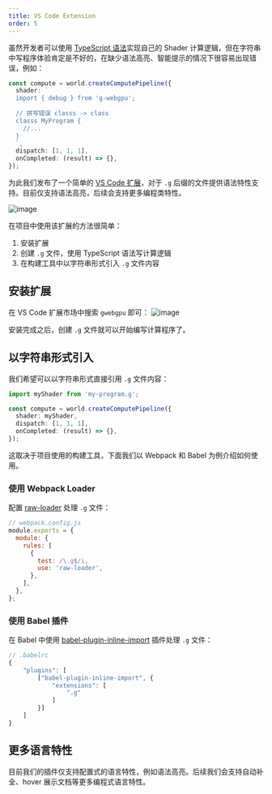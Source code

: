 ```yaml
---
title: VS Code Extension
order: 5
---
```


虽然开发者可以使用 [TypeScript 语法](/zh/docs/api/syntax)实现自己的 Shader 计算逻辑，但在字符串中写程序体验肯定是不好的，在缺少语法高亮、智能提示的情况下很容易出现错误，例如：

```typescript
const compute = world.createComputePipeline({
  shader: `
  import { debug } from 'g-webgpu';
  
  // 拼写错误 classs -> class
  classs MyProgram {
    //...
  }
  `,
  dispatch: [1, 1, 1],
  onCompleted: (result) => {},
});
```

为此我们发布了一个简单的 [VS Code 扩展](https://marketplace.visualstudio.com/items?itemName=xiaoiver-antfin.vscode-gwebgpu)，对于 `.g` 后缀的文件提供语法特性支持。目前仅支持语法高亮，后续会支持更多编程类特性。

![image](https://user-images.githubusercontent.com/3608471/84572140-ab782c00-adca-11ea-9e17-3e8b6815c742.png)

在项目中使用该扩展的方法很简单：

1. 安装扩展
2. 创建 `.g` 文件，使用 TypeScript 语法写计算逻辑
3. 在构建工具中以字符串形式引入 `.g` 文件内容

## 安装扩展

在 VS Code 扩展市场中搜索 `gwebgpu` 即可：
![image](https://user-images.githubusercontent.com/3608471/84572053-137a4280-adca-11ea-8a35-6185492e45d0.png)

安装完成之后，创建 `.g` 文件就可以开始编写计算程序了。

## 以字符串形式引入

我们希望可以以字符串形式直接引用 `.g` 文件内容：

```typescript
import myShader from 'my-program.g';

const compute = world.createComputePipeline({
  shader: myShader,
  dispatch: [1, 1, 1],
  onCompleted: (result) => {},
});
```

这取决于项目使用的构建工具，下面我们以 Webpack 和 Babel 为例介绍如何使用。

### 使用 Webpack Loader

配置 [raw-loader](https://webpack.js.org/loaders/raw-loader/) 处理 `.g` 文件：

```javascript
// webpack.config.js
module.exports = {
  module: {
    rules: [
      {
        test: /\.g$/i,
        use: 'raw-loader',
      },
    ],
  },
};
```

### 使用 Babel 插件

在 Babel 中使用 [babel-plugin-inline-import](https://www.npmjs.com/package/babel-plugin-inline-import) 插件处理 `.g` 文件：

```javascript
// .babelrc
{
    "plugins": [
        ["babel-plugin-inline-import", {
            "extensions": [
                ".g"
            ]
        }]
    ]
}
```

## 更多语言特性

目前我们的插件仅支持配置式的语言特性，例如语法高亮。后续我们会支持自动补全、hover 展示文档等更多编程式语言特性。
